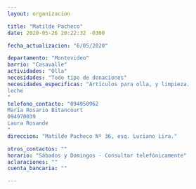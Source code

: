 ```yaml
---
layout: organizacion

title: "Matilde Pacheco"
date: 2020-05-26 20:22:32 -0300

fecha_actualizacion: "6/05/2020"

departamento: "Montevideo"
barrio: "Casavalle"
actividades: "Olla"
necesidades: "Todo tipo de donaciones"
necesidades_especificas: "Artículos para olla, y limpieza.
leche
"
telefono_contacto: "094950962
María Rosario Bitancourt
094970039
Laura Rosande
"
direccion: "Matilde Pacheco Nº 36, esq. Luciano Lira."

otros_contactos: ""
horario: "Sábados y Domingos - Consultar telefónicamente"
aclaraciones: ""
cuenta_bancaria: ""

---
```

